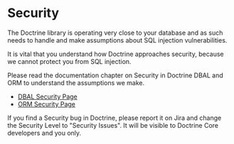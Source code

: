 Security
========

The Doctrine library is operating very close to your database and as such needs
to handle and make assumptions about SQL injection vulnerabilities.

It is vital that you understand how Doctrine approaches security, because
we cannot protect you from SQL injection.

Please read the documentation chapter on Security in Doctrine DBAL and ORM to
understand the assumptions we make.

- [DBAL Security Page](https://github.com/doctrine/dbal/blob/master/docs/en/reference/security.rst)
- [ORM Security Page](https://github.com/doctrine/doctrine2/blob/master/docs/en/reference/security.rst)

If you find a Security bug in Doctrine, please report it on Jira and change the
Security Level to "Security Issues". It will be visible to Doctrine Core
developers and you only.
